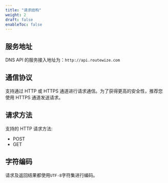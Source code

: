 ```yaml
---
title: "请求结构"
weight: 2
draft: false
enableToc: false
---
```


## 服务地址

DNS API 的服务接入地址为：`http://api.routewize.com`

## 通信协议

支持通过 HTTP 或 HTTPS 通道进行请求通信。为了获得更高的安全性，推荐您使用 HTTPS 通道发送请求。

## 请求方法

支持的 HTTP 请求方法:

- POST
- GET

## 字符编码

请求及返回结果都使用`UTF-8`字符集进行编码。

